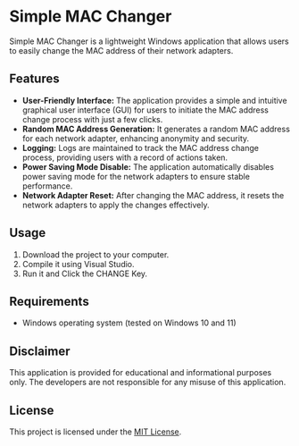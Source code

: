 # Simple MAC Changer

Simple MAC Changer is a lightweight Windows application that allows users to easily change the MAC address of their network adapters.

## Features

- **User-Friendly Interface:** The application provides a simple and intuitive graphical user interface (GUI) for users to initiate the MAC address change process with just a few clicks.
- **Random MAC Address Generation:** It generates a random MAC address for each network adapter, enhancing anonymity and security.
- **Logging:** Logs are maintained to track the MAC address change process, providing users with a record of actions taken.
- **Power Saving Mode Disable:** The application automatically disables power saving mode for the network adapters to ensure stable performance.
- **Network Adapter Reset:** After changing the MAC address, it resets the network adapters to apply the changes effectively.

## Usage

1. Download the project to your computer.
2. Compile it using Visual Studio.
3. Run it and Click the CHANGE Key.

## Requirements

- Windows operating system (tested on Windows 10 and 11)

## Disclaimer

This application is provided for educational and informational purposes only. The developers are not responsible for any misuse of this application.

## License

This project is licensed under the [MIT License](LICENSE).
